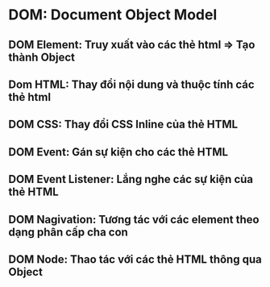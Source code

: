 # DOM: Document Object Model

## DOM Element: Truy xuất vào các thẻ html => Tạo thành Object

## Dom HTML: Thay đổi nội dung và thuộc tính các thẻ html
## DOM CSS: Thay đổi CSS Inline của thẻ HTML

## DOM Event: Gán sự kiện cho các thẻ HTML

## DOM Event Listener: Lắng nghe các sự kiện của thẻ HTML

## DOM Nagivation: Tương tác với các element theo dạng phân cấp cha con

## DOM Node: Thao tác với các thẻ HTML thông qua Object

##